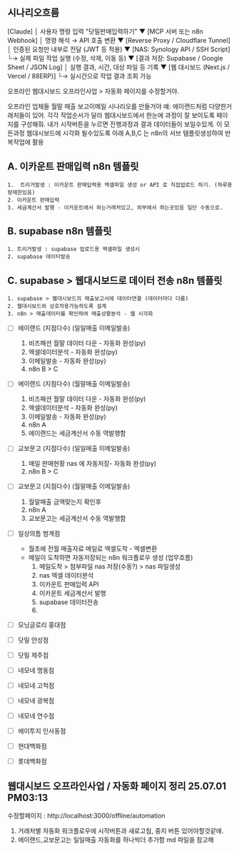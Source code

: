 
## 시나리오흐름
[Claude]
   │  사용자 명령 입력 "닷밀판매입력하기"
   ▼
[MCP 서버 또는 n8n Webhook]
   │  명령 해석 → API 호출 변환
   ▼
[Reverse Proxy / Cloudflare Tunnel]
   │  인증된 요청만 내부로 전달 (JWT 등 적용)
   ▼
[NAS: Synology API / SSH Script]
   └→ 실제 파일 작업 실행 (수정, 삭제, 이동 등)
   ▼
[결과 저장: Supabase / Google Sheet / JSON Log]
   │  실행 결과, 시간, 대상 파일 등 기록
   ▼
[웹 대시보드 (Next.js / Vercel / 88ERP)]
   └→ 실시간으로 작업 결과 조회 가능


오프라인 웹대시보드 
오프라인사업 > 자동화 페이지를 수정할거야. 

오프라인 업체들 월말 매출 보고이메일 시나리오를 만들거야
예: 에이랜드처럼 다양한거래처들이 있어. 각각 작업순서가 달라 웹대시보드에서 한눈에 과정이 잘 보이도록 페이지를 구성해줘. 
내가 시작버튼을 누르면 진행과정과 결과 데이터들이 보일수있게. 
이 모든과정 웹대시보드에 시각화 될수있도록
아래 A,B,C 는 n8n의 서브 템플릿생성하여 반복작업에 활용 
    
   ## A. 이카운트 판매입력 n8n 템플릿
    1.  트리거발생 : 이카운트 판매입력용 엑셀파일 생성 or API 로 직접업로드 하기. (하루용량제한있음)
    2. 이카운트 판매입력
    3. 세금계산서 발행 - 이카운트에서 하는거래처있고, 외부에서 하는곳있음 일단 수동으로. 
    
   ## B. supabase n8n 템플릿
    1. 트리거발생 : supabase 업로드용 엑셀파일 생성시
    2. supabase 데이터발송 
    
   ## C. supabase > 웹대시보드로 데이터 전송 n8n 템플릿
    1. supabase > 웹대시보드의 매출보고서에 데이터연결 (데이터마다 다름)
    2. 웹대시보드와 상호작용가능하도록 설계 
    3. n8n > 매출데이터를 확인하여 매출상황분석 - 웹 시각화

- [ ]  에이랜드 (지점다수) (일일매출 이메일발송)
    1. 비즈패션 월말 데이터 다운 - 자동화 완성(py)
    2. 엑셀데이터분석 - 자동화 완성(py) 
    3. 이메일발송 - 자동화 완성(py)
    4. n8n B > C 

- [ ]  에이랜드 (지점다수) (월말매출 이메일발송)
    1. 비즈패션 월말 데이터 다운 - 자동화 완성(py)
    2. 엑셀데이터분석 - 자동화 완성(py) 
    3. 이메일발송 - 자동화 완성(py)
    4. n8n A 
    5. 에이랜드는 세금계산서 수동 역발행함 
    
- [ ]  교보문고 (지점다수) (일일매출 이메일발송)
   1. 매일 판매현황 nas 에 자동저장- 자동화 완성(py)
   2. n8n B > C 

- [ ]  교보문고 (지점다수) (월말매출 이메일발송)
   1. 월말매출 금액맞는지 확인후
   2. n8n A  
   3. 교보문고는 세금계산서 수동 역발행함 


- [ ]  일상의틈 범계점
   - 월초에 전월 매출자료 메일로 엑셀도착 - 엑셀변환
   - 메일이 도착하면 자동저장되는 n8n 워크플로우 생성
    (업무흐름)
     1. 메일도착 > 첨부파일 nas 저장(수동?)  > nas  파일생성
     2. nas 엑셀 데이터분석
     3. 이카운트 판매입력 API 
     4. 이카운트 세금계산서 발행 
     5. supabase 데이터전송
     6. 
- [ ]  모닝글로리 홍대점
- [ ]  닷밀 안성점
- [ ]  닷밀 제주점
- [ ]  네모네 명동점
- [ ]  네모네 고척점
- [ ]  네모네 광복점
- [ ]  네모네 연수점
- [ ]  에이투지 인사동점
- [ ]  현대백화점
- [ ]  롯데백화점



## 웹대시보드 오프라인사업 / 자동화 페이지 정리 25.07.01 PM03:13
수정할페이지 : http://localhost:3000/offline/automation
1. 거래처별 자동화 워크플로우에 시작버튼과 새로고침, 중지 버튼 있어야할것같애. 
2. 에이랜드,교보문고는 일일매출 자동화를 하나씩더 추가함 md 파일을 참고해 